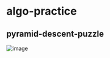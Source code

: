 # algo-practice
## pyramid-descent-puzzle
![image](https://github.com/triciacorwin/algo-practice/assets/40185866/7e769ca7-c16f-4d37-996a-32c79cd7e5c9)
